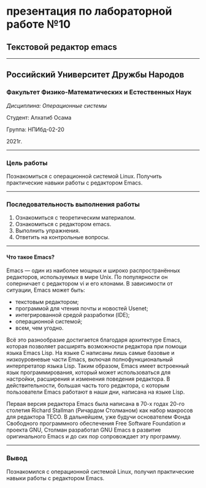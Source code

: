 # презентация по лабораторной работе №10
## Текстовой редактор emacs

----

## Российский Университет Дружбы Народов

### Факультет Физико-Математических и Естественных Наук

*Дисциплина: Операционные системы*

Студент: Алхатиб Осама

Группа: НПИбд-02-20

2021г.

----

### Цель работы

Познакомиться с операционной системой Linux. Получить практические навыки работы с редактором Emacs.

----

### Последовательность выполнения работы
1. Ознакомиться с теоретическим материалом.
2. Ознакомиться с редактором emacs.
3. Выполнить упражнения.
4. Ответить на контрольные вопросы.

----

#### Что такое Emacs?

Emacs — один из наиболее мощных и широко распространённых редакторов, используемых в мире Unix. По популярности он соперничает с редактором vi и его клонами. В зависимости от ситуации, Emacs может быть:

* текстовым редактором;
* программой для чтения почты и новостей Usenet;
* интегрированной средой разработки (IDE);
* операционной системой;
* всем, чем угодно.

Всё это разнообразие достигается благодаря архитектуре Emacs, которая позволяет расширять возможности редактора при помощи языка Emacs Lisp. На языке C написаны лишь самые базовые и низкоуровневые части Emacs, включая полнофункциональный интерпретатор языка Lisp. Таким образом, Emacs имеет встроенный язык программирования, который может использоваться для настройки, расширения и изменения поведения редактора. В действительности, большая часть того редактора, с которым пользователи Emacs работают в наши дни, написана на языке Lisp.

Первая версия редактора Emacs была написана в 70-х годах 20-го столетия Richard Stallman (Ричардом Столманом) как набор макросов для редактора TECO. В дальнейшем, уже будучи основателем Фонда Свободного программного обеспечения Free Software Foundation и проекта GNU, Столман разработал GNU Emacs в развитие оригинального Emacs и до сих пор сопровождает эту программу.

---

### Вывод

Познакомился с операционной системой Linux, получил практические навыки работы с редактором Emacs.
